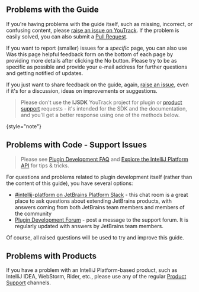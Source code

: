 [//]: # (title: Getting Help)

<!-- Copyright 2000-2022 JetBrains s.r.o. and other contributors. Use of this source code is governed by the Apache 2.0 license that can be found in the LICENSE file. -->

## Problems with the Guide

If you're having problems with the guide itself, such as missing, incorrect, or confusing content, please [raise an issue on YouTrack](https://youtrack.jetbrains.com/newIssue?project=IJSDK&clearDraft=true&c=).
If the problem is easily solved, you can also submit a [Pull Request](intellij-sdk-docs-original_CONTRIBUTING.md).

If you want to report (smaller) issues for a _specific_ page, you can also use <control>Was this page helpful</control> feedback form on the bottom of each page by providing more details after clicking the <control>No</control> button.
Please try to be as specific as possible and provide your e-mail address for further questions and getting notified of updates.

If you just want to share feedback on the guide, again, [raise an issue](https://youtrack.jetbrains.com/newIssue?project=IJSDK&clearDraft=true&c=), even if it's for a discussion, ideas on improvements or suggestions.

> Please don't use the **IJSDK** YouTrack project for plugin or [product support](#problems-with-products) requests - it's intended for the SDK and the documentation, and you'll get a better response using one of the methods below.
>
{style="note"}

## Problems with Code - Support Issues

> Please see [Plugin Development FAQ](faq.md) and [Explore the IntelliJ Platform API](explore_api.md) for tips & tricks.
>

For questions and problems related to plugin development itself (rather than the content of this guide), you have several options:

* [#intellij-platform on JetBrains Platform Slack](https://plugins.jetbrains.com/slack/) - this chat room is a great place to ask questions about extending JetBrains products, with answers coming from both JetBrains team members and members of the community
* [Plugin Development Forum](https://intellij-support.jetbrains.com/hc/en-us/community/topics/200366979-IntelliJ-IDEA-Open-API-and-Plugin-Development) - post a message to the support forum.
  It is regularly updated with answers by JetBrains team members.

Of course, all raised questions will be used to try and improve this guide.

## Problems with Products

If you have a problem with an IntelliJ Platform-based product, such as IntelliJ IDEA, WebStorm, Rider, etc., please use any of the regular [Product Support](https://www.jetbrains.com/support/) channels.
